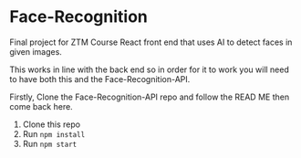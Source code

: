 # Face-Recognition
Final project for ZTM Course
React front end that uses AI to detect faces in given images.

This works in line with the back end so in order for it to work you will need to have both this and the Face-Recognition-API.

Firstly, Clone the Face-Recognition-API repo and follow the READ ME then come back here.

1. Clone this repo
2. Run `npm install`
3. Run `npm start`




